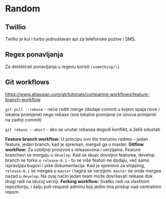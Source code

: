 # Random

## Twillio
Twillio je kul i turbo jednostavan api za telefonske pozive i SMS.


## Regex ponavljanja
Za detektirati ponavljanja u regexu koristi `(something)\1`


## Git workflows
https://www.atlassian.com/git/tutorials/comparing-workflows/feature-branch-workflow

`git pull --rebase` - neće raditi merge (dodaje commit u kojem spaja nove i lokalne promjene)
nego rebase (sve lokalne promjene će iznova primjeniti na zadnji commit)

`git rebase --abort` - ako se unutar rebasea dogodi konflikt, a želiš odustati

**Feature branch workflow:**
U principu ovo što trenutno radimo - jedan feature, jedan branch; kad je spreman, mergaš ga u master.
**Gitflow workflow:**
Za ozbiljniji proizvod s releasovima i verzijama. Feature branchevi se mergaju u `develop`.
Kad se skupi dovoljno featurea, develop branch se forka u `release-0.1` - tu se više featuri ne dodaju, već samo
ispravljaju bugovi i piše dokumentacija. Kad je spremno za shipping, `release-0.1` se mergea u `master` i tagira
se verzijom. `master` se onda mergea nazad u `develop`. Na ovaj način jedan team može dovršavati release dok drugi radi
na idućoj verziji.
**Forking workflow:**
Svatko radi na vlastitom repozitoriju, i šalju pull-request adminu koji jedini ima pristup nad centralnim repom.
